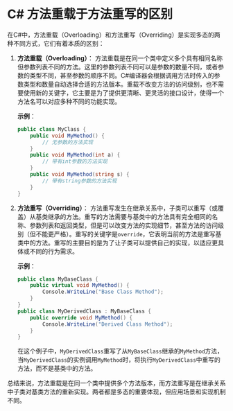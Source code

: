 # C# 方法重载于方法重写的区别

在C#中，方法重载（Overloading）和方法重写（Overriding）是实现多态的两种不同方式，它们有着本质的区别：

1. **方法重载（Overloading）**：
   方法重载是在同一个类中定义多个具有相同名称但参数列表不同的方法。这里的参数列表不同可以是参数的数量不同，或者参数的类型不同，甚至参数的顺序不同。C#编译器会根据调用方法时传入的参数类型和数量自动选择合适的方法版本。重载不改变方法的访问级别，也不需要使用新的关键字，它主要是为了提供更清晰、更灵活的接口设计，使得一个方法名可以对应多种不同的功能实现。

   **示例**：

   ```csharp
   public class MyClass {
       public void MyMethod() {
           // 无参数的方法实现
       }
       public void MyMethod(int a) {
           // 带有int参数的方法实现
       }
       public void MyMethod(string s) {
           // 带有string参数的方法实现
       }
   }
   ```

2. **方法重写（Overriding）**：
   方法重写发生在继承关系中，子类可以重写（或覆盖）从基类继承的方法。重写的方法需要与基类中的方法具有完全相同的名称、参数列表和返回类型，但是可以改变方法的实现细节，甚至方法的访问级别（但不能更严格）。重写的关键字是`override`，它表明当前的方法是重写基类中的方法。重写的主要目的是为了让子类可以提供自己的实现，以适应更具体或不同的行为需求。

   **示例**：

   ```csharp
   public class MyBaseClass {
       public virtual void MyMethod() {
           Console.WriteLine("Base Class Method");
       }
   }
   public class MyDerivedClass : MyBaseClass {
       public override void MyMethod() {
           Console.WriteLine("Derived Class Method");
       }
   }
   ```

   在这个例子中，`MyDerivedClass`重写了从`MyBaseClass`继承的`MyMethod`方法，当`MyDerivedClass`的实例调用`MyMethod`时，将执行`MyDerivedClass`中重写的方法，而不是基类中的方法。

总结来说，方法重载是在同一个类中提供多个方法版本，而方法重写是在继承关系中子类对基类方法的重新实现。两者都是多态的重要体现，但应用场景和实现机制不同。